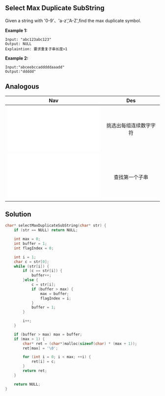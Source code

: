 ## Select Max Duplicate SubString

Given a string with '0-9'、'a-z','A-Z',find the max duplicate symbol.

**Example 1:**
```
Input: "abc123abc123"
Output: NULL
Explaintion: 要求重复子串长度>1
```
**Example 2:**
```
Input:"abceebccadddddaaadd"
Output:"ddddd"
```

## Analogous
|                Nav                    |                 Des                 |
|:-------------------------------------:|:-----------------------------------:|
|![selectNum](selectNum.md)             |挑选出每组连续数字字符               |
|![isSubString](isSubString.md)         |查找第一个子串                       |

## Solution
``` c
char* selectMaxDuplicateSubString(char* str) {
    if (str == NULL) return NULL;

    int max = 0;
    int buffer = 1;
    int flagIndex = 0;

    int i = 1;
    char c = str[0];
    while (str[i]) {
        if (c == str[i]) {
            buffer++;
        }else {
            c = str[i];
            if (buffer > max) {
                max = buffer;
                flagIndex = i;
            }
            buffer = 1;
        }

        i++;
    }

    if (buffer > max) max = buffer;
    if (max > 1) {
        char* ret = (char*)malloc(sizeof(char) * (max + 1));
        ret[max] = '\0';

        for (int i = 0; i < max; ++i) {
            ret[i] = c;
        }
        return ret;
    }

    return NULL;
}
```
